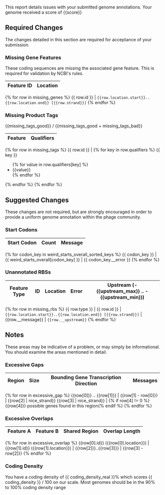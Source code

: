 This report details issues with your submitted genome annotations. Your genome received a score of {{score}}

## Required Changes

The changes detailed in this section are required for acceptance of your submission.

### Missing Gene Features

These coding sequences are missing the associated gene feature. This is required for validation by NCBI's rules.

Feature ID | Location
---------- | ----------
{% for row in missing_genes %}
{{ row.id }} | `{{row.location.start}}..{{row.location.end}} [{{row.strand}}]` 
{% endfor %}

### Missing Product Tags

{{missing_tags_good}} / {{missing_tags_good + missing_tags_bad}}

Feature | Qualifiers
------- | ----------
{% for row in missing_tags %}
{{ row.id }} |
    {% for key in row.qualifiers %}
    {{ key }}
    <ul>
        {% for value in row.qualifiers[key] %}
        <li>{{value}}</li>
        {% endfor %}
    </ul>
    {% endfor %}
{% endfor %}


## Suggested Changes

These changes are not required, but are strongly encouraged in order to provide
a uniform genome annotation within the phage community.

### Start Codons

Start Codon | Count | Message
----------- | ----- | -------
{% for codon_key in weird_starts_overall_sorted_keys %}
{{ codon_key }} | {{ weird_starts_overall[codon_key] }} | {{ codon_key.__error }}
{% endfor %}

### Unannotated RBSs

Feature Type | ID | Location | Error | Upstream (-{{upstream_max}} .. -{{upstream_min}})
------------ | -- | -------- | ----- | -------------------------------------------------
{% for row in missing_rbs %}
{{ row.type }} | {{ row.id }} | `{{row.location.start}}..{{row.location.end}} [{{row.strand}}]` | {{row.__message}} | `{{row.__upstream}}`
{% endfor %}

## Notes

These areas may be indicative of a problem, or may simply be
informational. You should examine the areas mentioned in detail.

### Excessive Gaps

Region | Size | Bounding Gene Transcription Direction | Messages
------ | ---- | ------------------------------------- | --------
{% for row in excessive_gap %}
{{row[0]}} .. {{row[1]}} | {{row[1] - row[0]}} | {{row[2] | nice_strand}} {{row[3] | nice_strand}} |  {% if row[4] != 0 %}{{row[4]}} possible genes found in this region{% endif %}
{% endfor %}

### Excessive Overlaps

Feature A | Feature B | Shared Region | Overlap Length
--------- | --------- | ------------- | --------------
{% for row in excessive_overlap %}
{{row[0].id}} ({{row[0].location}}) | {{row[1].id}} ({{row[1].location}}) | {{row[2]}}..{{row[3]}} | {{row[3] - row[2]}}
{% endfor %}

### Coding Density

You have a coding density of {{ coding_density_real }}% which scores 
{{ coding_density }} / 100 on our scale. Most genomes should be in the 90% to 100%
coding density range
